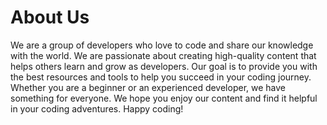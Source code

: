 # About Us
We are a group of developers who love to code and share our knowledge with the world. We are passionate about creating high-quality content that helps others learn and grow as developers. Our goal is to provide you with the best resources and tools to help you succeed in your coding journey. Whether you are a beginner or an experienced developer, we have something for everyone. We hope you enjoy our content and find it helpful in your coding adventures. Happy coding!

